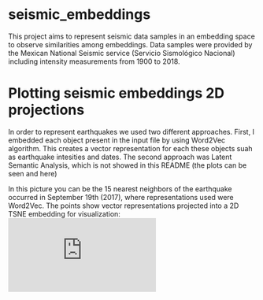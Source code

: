 # seismic_embeddings
This project aims to represent seismic data samples in an embedding space to observe similarities among embeddings. Data samples were provided by the Mexican National Seismic service (Servicio Sismológico Nacional) including intensity measurements from 1900 to 2018.

# Plotting seismic embeddings 2D projections
In order to represent earthquakes we used two different approaches. First, I embedded each object present in the input file by using Word2Vec algorithm. This creates a vector representation for each these objects suah as earthquake intesities and dates. The second approach was Latent Semantic Analysis, which is not showed in this README (the plots can be seen  and here)

In this picture you can be the 15 nearest neighbors of the earthquake occurred in September 19th (2017), where representations used were Word2Vec. The points show vector representations projected into a 2D TSNE embedding for visualization:
![](https://github.com/iarroyof/seismic_embeddings/blob/master/figures/19S2017_W2V_20d.pdf)

